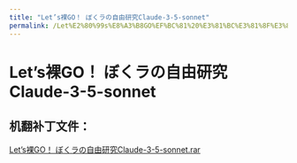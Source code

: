 ```yaml
---
title: "Let’s裸GO！ ぼくラの自由研究Claude-3-5-sonnet"
permalink: /Let%E2%80%99s%E8%A3%B8GO%EF%BC%81%20%E3%81%BC%E3%81%8F%E3%83%A9%E3%81%AE%E8%87%AA%E7%94%B1%E7%A0%94%E7%A9%B6Claude-3-5-sonnet
---
```



# Let’s裸GO！ ぼくラの自由研究Claude-3-5-sonnet

## 机翻补丁文件：

[Let’s裸GO！ ぼくラの自由研究Claude-3-5-sonnet.rar](https://github.com/jyxjyx1234/jyxjyx1234.github.io/blob/main/resources/Let%E2%80%99s%E8%A3%B8GO%EF%BC%81%20%E3%81%BC%E3%81%8F%E3%83%A9%E3%81%AE%E8%87%AA%E7%94%B1%E7%A0%94%E7%A9%B6Claude-3-5-sonnet.rar)

 

